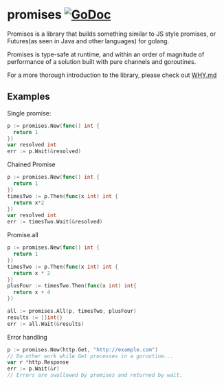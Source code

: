 # promises [![GoDoc](https://img.shields.io/badge/godoc-Reference-brightgreen.svg?style=flat)](http://godoc.org/github.com/garlicnation/promises)
Promises is a library that builds something similar to JS style promises, or Futures(as seen in Java and other languages) for golang.

Promises is type-safe at runtime, and within an order of magnitude of performance of a solution built with pure channels and goroutines.

For a more thorough introduction to the library, please check out [WHY.md](blog_example/WHY.md)

## Examples

Single promise:
```go
p := promises.New(func() int {
  return 1
})
var resolved int
err := p.Wait(&resolved)
```

Chained Promise
```go
p := promises.New(func() int {
  return 1
})
timesTwo := p.Then(func(x int) int {
  return x*2
})
var resolved int
err := timesTwo.Wait(&resolved)
```

Promise.all
```go
p := promises.New(func() int {
  return 1
})
timesTwo := p.Then(func(x int) int {
  return x * 2
})
plusFour := timesTwo.Then(func(x int) int{
  return x + 4
})

all := promises.All(p, timesTwo, plusFour)
results := []int{}
err := all.Wait(&results)
```

Error handling
```go
p := promises.New(http.Get, "http://example.com")
// Do other work while Get processes in a goroutine...
var r *http.Response
err := p.Wait(&r)
// Errors are swallowed by promises and returned by wait.
```